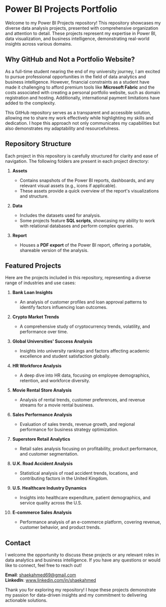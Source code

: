 # Power BI Projects Portfolio

Welcome to my Power BI Projects repository! This repository showcases my diverse data analysis projects, presented with comprehensive organization and attention to detail. These projects represent my expertise in Power BI, data visualization, and business intelligence, demonstrating real-world insights across various domains.


## Why GitHub and Not a Portfolio Website?

As a full-time student nearing the end of my university journey, I am excited to pursue professional opportunities in the field of data analytics and business intelligence. However, financial constraints as a student have made it challenging to afford premium tools like **Microsoft Fabric** and the costs associated with creating a personal portfolio website, such as domain registration and hosting. Additionally, international payment limitations have added to the complexity.

This GitHub repository serves as a transparent and accessible solution, allowing me to share my work effectively while highlighting my skills and dedication. I hope this approach not only communicates my capabilities but also demonstrates my adaptability and resourcefulness.


## Repository Structure

Each project in this repository is carefully structured for clarity and ease of navigation. The following folders are present in each project directory:

1. **Assets**
   - Contains snapshots of the Power BI reports, dashboards, and any relevant visual assets (e.g., icons if applicable).
   - These assets provide a quick overview of the report's visualizations and structure.

2. **Data**
   - Includes the datasets used for analysis.
   - Some projects feature **SQL scripts**, showcasing my ability to work with relational databases and perform complex queries.

3. **Report**
   - Houses a **PDF export** of the Power BI report, offering a portable, shareable version of the analysis.


## Featured Projects

Here are the projects included in this repository, representing a diverse range of industries and use cases:

1. **Bank Loan Insights**
   - An analysis of customer profiles and loan approval patterns to identify factors influencing loan outcomes.

2. **Crypto Market Trends**
   - A comprehensive study of cryptocurrency trends, volatility, and performance over time.

3. **Global Universities' Success Analysis**
   - Insights into university rankings and factors affecting academic excellence and student satisfaction globally.

4. **HR Workforce Analysis**
   - A deep dive into HR data, focusing on employee demographics, retention, and workforce diversity.

5. **Movie Rental Store Analysis**
   - Analysis of rental trends, customer preferences, and revenue streams for a movie rental business.

6. **Sales Performance Analysis**
   - Evaluation of sales trends, revenue growth, and regional performance for business strategy optimization.

7. **Superstore Retail Analytics**
   - Retail sales analysis focusing on profitability, product performance, and customer segmentation.

8. **U.K. Road Accident Analysis**
   - Statistical analysis of road accident trends, locations, and contributing factors in the United Kingdom.

9. **U.S. Healthcare Industry Dynamics**
   - Insights into healthcare expenditure, patient demographics, and service quality across the U.S.

10. **E-commerce Sales Analysis**
    - Performance analysis of an e-commerce platform, covering revenue, customer behavior, and product trends.


## Contact

I welcome the opportunity to discuss these projects or any relevant roles in data analytics and business intelligence. If you have any questions or would like to connect, feel free to reach out!

**Email**: shaekahmed69@gmail.com  
**LinkedIn**: www.linkedin.com/in/shaekahmed


Thank you for exploring my repository! I hope these projects demonstrate my passion for data-driven insights and my commitment to delivering actionable solutions.
